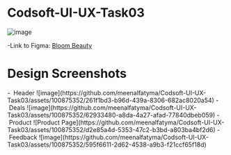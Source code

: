 # Codsoft-UI-UX-Task03

![image](https://github.com/meenalfatyma/Codsoft-UI-UX-Task03/assets/100875352/cc9a4e35-ccd9-46c8-9212-e469302e646a)

-Link to Figma: <a href="https://www.figma.com/file/m64i4Zr0Dp2hkc0jBu3dOT/Ecommerce-Website?type=design&node-id=0%3A1&mode=design&t=zHmdZgYKF3gYyrG8-1"> Bloom Beauty </a>

<h1> Design Screenshots</h1>
- &nbsp;Header
![image](https://github.com/meenalfatyma/Codsoft-UI-UX-Task03/assets/100875352/261f1bd3-b96d-439a-8306-682ac8020a54)
-&nbsp;Deals
![image](https://github.com/meenalfatyma/Codsoft-UI-UX-Task03/assets/100875352/62933480-a8da-4a27-afad-77840dbeb059)
-&nbsp;Product
![Product Page](https://github.com/meenalfatyma/Codsoft-UI-UX-Task03/assets/100875352/d2e85a4d-5353-47c2-b3bd-a803ba4bf2d6)
-&nbsp;Feedback
![image](https://github.com/meenalfatyma/Codsoft-UI-UX-Task03/assets/100875352/595f6611-2d62-4538-a9b3-f21ccf65f18d)





